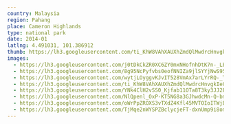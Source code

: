 ```yaml
---
country: Malaysia
region: Pahang
place: Cameron Highlands
type: national park
date: 2014-01
latlng: 4.491031, 101.386912
thumb: https://lh3.googleusercontent.com/ti_KhW8VAhXAUXhZmdQlMwdrcHnvgkIe0sjeilfZVmOzSTo4ZXL-lduGsX2FEnnk-ty_Ibza26rmntbmWl0QA6NGcJuCy04ypeYsC7WKoVPjQq-wuzey6LQaDtODvvG8d97oSPzJ5w
images:
  - https://lh3.googleusercontent.com/j0tDkCkZR0XC6ZY0mxNHofnhDtK7n-_LE2H2hsjpO8faLwiyLAKGKjc70hnMCoNt7FtF5g-HgsjqRUGcrLKh5FC5b8sP6IQXIBWxVby0nf2hJ-LOBOA9r_o-5lWdOZa6GcCJDaXyJQ
  - https://lh3.googleusercontent.com/8g95NcPyfvbs0eofNNIZa9jlSYYjNwS95TQiUNocyFlStaeAfRNgYo0RP-nqoGwkt3H73PqpAwTp6j7kxWZkUpiL6lo5cabIfcll51Twb3UuVDf54BVUXzboib6bo1rTNsCKvh9bMQ
  - https://lh3.googleusercontent.com/wytjLOyggvKJvIT528VmAx7arLYrRQ-_TPtn6svcvtWJF6TKYgXURF1W8ah1mx59i2tiEqhZPPgPobb7X-2unkiKbPdMZbNiiQPFP_WsdhVHAiP7dIMhPA0UbMjChO9oehZnspOJqA
  - https://lh3.googleusercontent.com/ti_KhW8VAhXAUXhZmdQlMwdrcHnvgkIe0sjeilfZVmOzSTo4ZXL-lduGsX2FEnnk-ty_Ibza26rmntbmWl0QA6NGcJuCy04ypeYsC7WKoVPjQq-wuzey6LQaDtODvvG8d97oSPzJ5w
  - https://lh3.googleusercontent.com/YNk4ClH2vSS0_Kjfab11OTa8T3ky3JJ2EGYAOc1tzd6mCSqhRbawr7qosjdgyln2C-8ipa5c_NryKHn3TJeqWRtVEilqtbNGJkSWVwjD0mlB4YQ3Rjd75G1IVoRmXWfZAJm563L3eQ
  - https://lh3.googleusercontent.com/NlQpenl_OxP-KT5NG8a3GJhwdcMn-Q-bmbzJnPgNPYZ0kYJP1PcCynmDMWu4wyBrbnOGEBKjQfqjz4yySKYrZBwa_jD0fG-i1ofhtkV7NasXcW-8zKxkKp3OE12Kenau1C8MFauU7w
  - https://lh3.googleusercontent.com/oWrPpZROXS3vTXdZ4Kfl45MVTOIoITWjBFrJmW8tMnVImPUesVDSHu564iOVZmakTS-id0t4oftSSvtu6E91UmJ1of-i7-IyDHk1g3PCXtDyR28LxL09E89_-Rz6yyZOE_5_9WgHpQ
  - https://lh3.googleusercontent.com/TjMqe2nWYSPZBclycjeFT-dxnUmp9i8omTv0D_8EWQ7jbypB0BgxpV1aq3oIfE7PN6XpyLgWugmP0cUgyWKNKk2muWh-KhLwKK1Xoi-_r4exhDrF1_ycvSCZ6YwDe--PRp3Z-wMw7w
---
```

